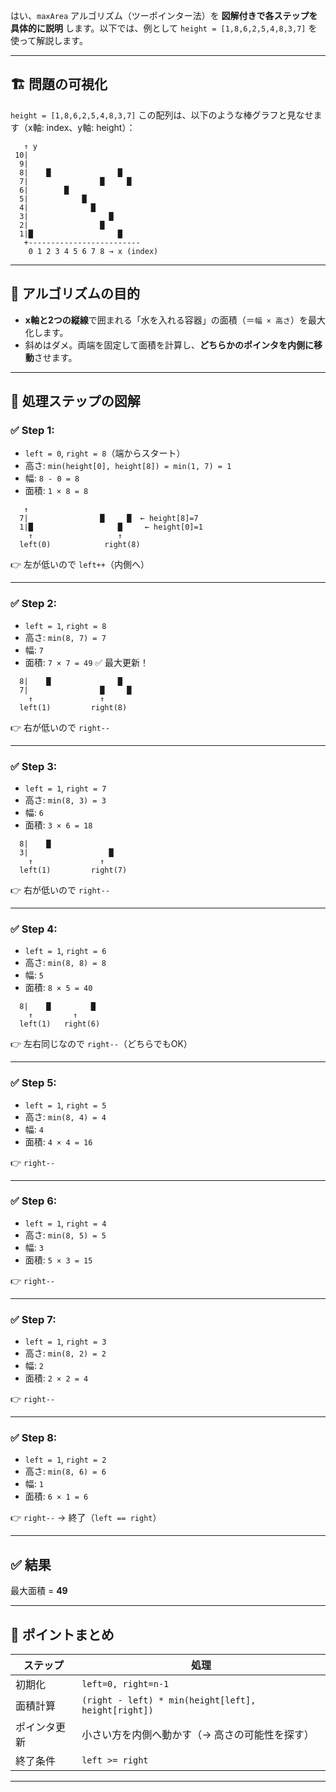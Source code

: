 はい、`maxArea` アルゴリズム（ツーポインター法）を **図解付きで各ステップを具体的に説明** します。以下では、例として `height = [1,8,6,2,5,4,8,3,7]` を使って解説します。

---

## 🏗️ 問題の可視化

`height = [1,8,6,2,5,4,8,3,7]`
この配列は、以下のような棒グラフと見なせます（x軸: index、y軸: height）：

```
   ↑ y
 10|
  9|
  8|    █               █
  7|                █     █
  6|        █
  5|            █
  4|              █
  3|                  █
  2|                █
  1|█                   █
   +-------------------------
    0 1 2 3 4 5 6 7 8 → x (index)
```

---

## 🎯 アルゴリズムの目的

- **x軸と2つの縦線**で囲まれる「水を入れる容器」の面積（＝`幅 × 高さ`）を最大化します。
- 斜めはダメ。両端を固定して面積を計算し、**どちらかのポインタを内側に移動**させます。

---

## 🧮 処理ステップの図解

### ✅ Step 1:

- `left = 0`, `right = 8`（端からスタート）
- 高さ: `min(height[0], height[8]) = min(1, 7) = 1`
- 幅: `8 - 0 = 8`
- 面積: `1 × 8 = 8`

```
   ↑
  7|                █     █  ← height[8]=7
  1|█                   █     ← height[0]=1
    ↑                   ↑
  left(0)            right(8)
```

👉 左が低いので `left++`（内側へ）

---

### ✅ Step 2:

- `left = 1`, `right = 8`
- 高さ: `min(8, 7) = 7`
- 幅: `7`
- 面積: `7 × 7 = 49` ✅ 最大更新！

```
  8|    █               █
  7|                █     █
    ↑               ↑
  left(1)         right(8)
```

👉 右が低いので `right--`

---

### ✅ Step 3:

- `left = 1`, `right = 7`
- 高さ: `min(8, 3) = 3`
- 幅: `6`
- 面積: `3 × 6 = 18`

```
  8|    █
  3|                  █
    ↑               ↑
  left(1)         right(7)
```

👉 右が低いので `right--`

---

### ✅ Step 4:

- `left = 1`, `right = 6`
- 高さ: `min(8, 8) = 8`
- 幅: `5`
- 面積: `8 × 5 = 40`

```
  8|    █         █
    ↑         ↑
  left(1)   right(6)
```

👉 左右同じなので `right--`（どちらでもOK）

---

### ✅ Step 5:

- `left = 1`, `right = 5`
- 高さ: `min(8, 4) = 4`
- 幅: `4`
- 面積: `4 × 4 = 16`

👉 `right--`

---

### ✅ Step 6:

- `left = 1`, `right = 4`
- 高さ: `min(8, 5) = 5`
- 幅: `3`
- 面積: `5 × 3 = 15`

👉 `right--`

---

### ✅ Step 7:

- `left = 1`, `right = 3`
- 高さ: `min(8, 2) = 2`
- 幅: `2`
- 面積: `2 × 2 = 4`

👉 `right--`

---

### ✅ Step 8:

- `left = 1`, `right = 2`
- 高さ: `min(8, 6) = 6`
- 幅: `1`
- 面積: `6 × 1 = 6`

👉 `right--` → 終了（`left == right`）

---

## ✅ 結果

最大面積 = **49**

---

## 🧠 ポイントまとめ

| ステップ     | 処理                                                |
| ------------ | --------------------------------------------------- |
| 初期化       | `left=0, right=n-1`                                 |
| 面積計算     | `(right - left) * min(height[left], height[right])` |
| ポインタ更新 | 小さい方を内側へ動かす（→ 高さの可能性を探す）      |
| 終了条件     | `left >= right`                                     |

---
